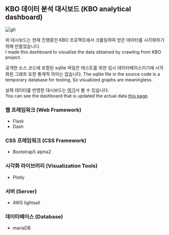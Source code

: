 ## KBO 데이터 분석 대시보드 (KBO analytical dashboard)

![git](https://user-images.githubusercontent.com/42489770/117327030-2b205500-aecd-11eb-937f-438108cbbee3.jpg)

위 대시보드는 현재 진행중인 KBO 프로젝트에서 크롤링하여 얻은 데이터를 시각화하기 위해 만들었습니다.  
I made this dashboard to visualize the data obtained by crawling from KBO project.  

공개한 소스 코드에 포함된 sqlite 파일은 테스트를 위한 임시 데이터베이스이기에 시각화된 그래프 또한 통계적 의미는 없습니다.
The sqlite file in the source code is a temporary database for testing, So visualized graphs are meaningless.

실제 데이터를 반영한 대시보드는 [여기](http://kbo.lopes.co.kr/)서 볼 수 있습니다.  
You can see the dashboard that is updated the actual data [this page](http://kbo.lopes.co.kr/).  

### 웹 프레임워크 (Web Framework)
- Flask
- Dash

### CSS 프레임워크 (CSS Framework)
- Bootstrap5 alpha2

### 시각화 라이브러리 (Visualization Tools)
- Plotly

### 서버 (Server)
- AWS lightsail

### 데이터베이스 (Database)
- mariaDB
